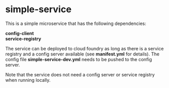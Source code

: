 # simple-service

This is a simple microservice that has the following dependencies:

**config-client**<br>
**service-registry**

The service can be deployed to cloud foundry as long as there is a service registry and a config server available (see **manifest.yml** for details). The config file **simple-service-dev.yml** needs to be pushed to the config server. 

Note that the service does not need a config server or service registry when running locally.
